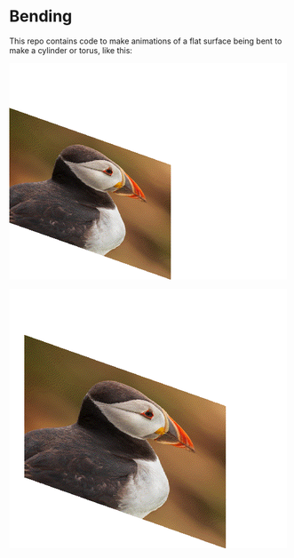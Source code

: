 # Bending

This repo contains code to make animations of a flat surface being bent to make a cylinder
or torus, like this:

![An example animation](./examples/cylinder-h.gif)

![An example animation](./examples/cylinder-v.gif)
